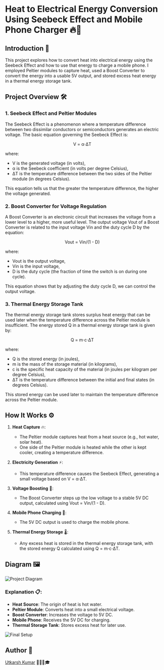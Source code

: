# Heat to Electrical Energy Conversion Using Seebeck Effect and Mobile Phone Charger 🔥📱

## Introduction 🌟
This project explores how to convert heat into electrical energy using the Seebeck Effect and how to use that energy to charge a mobile phone. I employed Peltier modules to capture heat, used a Boost Converter to convert the energy into a usable 5V output, and stored excess heat energy in a thermal energy storage tank.

## Project Overview 🛠️

### 1. **Seebeck Effect and Peltier Modules**
The Seebeck Effect is a phenomenon where a temperature difference between two dissimilar conductors or semiconductors generates an electric voltage. The basic equation governing the Seebeck Effect is:

<div align="center">V = α⋅ΔT</div>

where:
- V is the generated voltage (in volts),
- α is the Seebeck coefficient (in volts per degree Celsius),
- ΔT is the temperature difference between the two sides of the Peltier module (in degrees Celsius).

This equation tells us that the greater the temperature difference, the higher the voltage generated.

### 2. **Boost Converter for Voltage Regulation**
A Boost Converter is an electronic circuit that increases the voltage from a lower level to a higher, more useful level. The output voltage Vout of a Boost Converter is related to the input voltage Vin and the duty cycle D by the equation:

<div align="center">Vout = Vin/(1 - D)</div>

where:
- Vout is the output voltage,
- Vin is the input voltage,
- D is the duty cycle (the fraction of time the switch is on during one cycle).

This equation shows that by adjusting the duty cycle D, we can control the output voltage.

### 3. **Thermal Energy Storage Tank**
The thermal energy storage tank stores surplus heat energy that can be used later when the temperature difference across the Peltier module is insufficient. The energy stored Q in a thermal energy storage tank is given by:

<div align="center">Q = m⋅c⋅ΔT</div>

where:
- Q is the stored energy (in joules),
- m is the mass of the storage material (in kilograms),
- c is the specific heat capacity of the material (in joules per kilogram per degree Celsius),
- ΔT is the temperature difference between the initial and final states (in degrees Celsius).

This stored energy can be used later to maintain the temperature difference across the Peltier module.

## How It Works ⚙️

1. **Heat Capture** 🔥: 
   - The Peltier module captures heat from a heat source (e.g., hot water, solar heat).
   - One side of the Peltier module is heated while the other is kept cooler, creating a temperature difference.

2. **Electricity Generation** ⚡:
   - This temperature difference causes the Seebeck Effect, generating a small voltage based on V = α⋅ΔT.

3. **Voltage Boosting** 🔋:
   - The Boost Converter steps up the low voltage to a stable 5V DC output, calculated using Vout = Vin/(1 - D).

4. **Mobile Phone Charging** 📱:
   - The 5V DC output is used to charge the mobile phone.

5. **Thermal Energy Storage** 🌡️:
   - Any excess heat is stored in the thermal energy storage tank, with the stored energy Q calculated using Q = m⋅c⋅ΔT.

## Diagram 🖼️
![Project Diagram](images/system-diagram.png)

### Explanation 📋:
- **Heat Source**: The origin of heat is hot water.
- **Peltier Module**: Converts heat into a small electrical voltage.
- **Boost Converter**: Increases the voltage to 5V DC.
- **Mobile Phone**: Receives the 5V DC for charging.
- **Thermal Storage Tank**: Stores excess heat for later use.

![Final Setup](images/final-setup.jpg)

## Author 👤
[Utkarsh Kumar](https://github.com/utkarsh-kumar4) 👨🏻‍💻🎓
